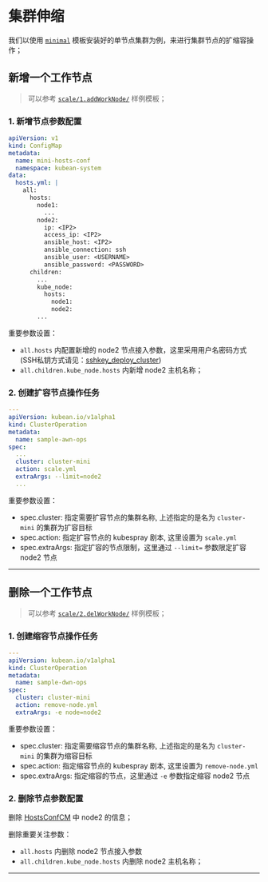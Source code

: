 # 集群伸缩

我们以使用 [`minimal`](https://github.com/kubean-io/kubean/blob/main/examples/install/1.minimal/) 模板安装好的单节点集群为例，来进行集群节点的扩缩容操作；

## 新增一个工作节点

> 可以参考 [`scale/1.addWorkNode/`](https://github.com/kubean-io/kubean/blob/main/examples/scale/1.addWorkNode/) 样例模板；

### 1. 新增节点参数配置

``` yaml
apiVersion: v1
kind: ConfigMap
metadata:
  name: mini-hosts-conf
  namespace: kubean-system
data:
  hosts.yml: |
    all:
      hosts:
        node1:
          ...
        node2:
          ip: <IP2>
          access_ip: <IP2>
          ansible_host: <IP2>
          ansible_connection: ssh
          ansible_user: <USERNAME>
          ansible_password: <PASSWORD>
      children:
        ...
        kube_node:
          hosts:
            node1:
            node2:
        ...

```

重要参数设置：
* `all.hosts` 内配置新增的 node2 节点接入参数，这里采用用户名密码方式 (SSH私钥方式请见：[sshkey_deploy_cluster](./sshkey_deploy_cluster.md))
* `all.children.kube_node.hosts` 内新增 node2 主机名称；


### 2. 创建扩容节点操作任务

``` yaml
---
apiVersion: kubean.io/v1alpha1
kind: ClusterOperation
metadata:
  name: sample-awn-ops
spec:
  ...
  cluster: cluster-mini
  action: scale.yml
  extraArgs: --limit=node2
  ...

```

重要参数设置：
* spec.cluster: 指定需要扩容节点的集群名称, 上述指定的是名为 `cluster-mini` 的集群为扩容目标
* spec.action: 指定扩容节点的 kubespray 剧本, 这里设置为 `scale.yml`
* spec.extraArgs: 指定扩容的节点限制，这里通过 `--limit=` 参数限定扩容 node2 节点


---

## 删除一个工作节点

> 可以参考 [`scale/2.delWorkNode/`](https://github.com/kubean-io/kubean/blob/main/examples/scale/2.delWorkNode/) 样例模板；

### 1. 创建缩容节点操作任务

``` yaml
---
apiVersion: kubean.io/v1alpha1
kind: ClusterOperation
metadata:
  name: sample-dwn-ops
spec:
  cluster: cluster-mini
  action: remove-node.yml
  extraArgs: -e node=node2
```

重要参数设置：
* spec.cluster: 指定需要缩容节点的集群名称, 上述指定的是名为 `cluster-mini` 的集群为缩容目标
* spec.action: 指定缩容节点的 kubespray 剧本, 这里设置为 `remove-node.yml`
* spec.extraArgs: 指定缩容的节点，这里通过 `-e` 参数指定缩容 node2 节点

### 2. 删除节点参数配置

删除 [HostsConfCM](https://github.com/kubean-io/kubean/blob/main/examples/scale/2.delWorkNode/HostsConfCM.yml) 中 node2 的信息；

删除重要关注参数：
* `all.hosts` 内删除 node2 节点接入参数
* `all.children.kube_node.hosts` 内删除 node2 主机名称；

---
